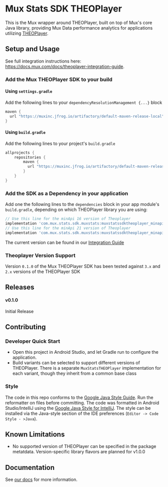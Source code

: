 # Mux Stats SDK THEOPlayer

This is the Mux wrapper around THEOPlayer, built on top of Mux's core Java library,
providing Mux Data performance analytics for applications utilizing
[THEOPlayer](https://www.theoplayer.com/sdk/android).

## Setup and Usage 
See full integration instructions here: https://docs.mux.com/docs/theoplayer-integration-guide.

### Add the Mux THEOPlayer SDK to your build 
#### Using `settings.gradle`
Add the following lines to your `dependencyResolutionManagement {...}` block
```groovy
maven {
  url "https://muxinc.jfrog.io/artifactory/default-maven-release-local"
}
```

#### Using `build.gradle`
Add the following lines to your project's `build.gradle` 
```groovy
allprojects {
    repositories {
        maven {
          url "https://muxinc.jfrog.io/artifactory/default-maven-release-local"
        }
    }
}
```

### Add the SDK as a Dependency in your application
Add one the following lines to the `dependencies` block in your app module's `build.gradle`, depending on which THEOPlayer library you are using:

```groovy
// Use this line for the minApi 16 version of Theoplayer
implementation 'com.mux.stats.sdk.muxstats:muxstatssdktheoplayer_minapi16:[CurrentVersion]'
// Use this line for the minApi 21 version of Theoplayer
implementation 'com.mux.stats.sdk.muxstats:muxstatssdktheoplayer_minapi21:[CurrentVersion]'
```

The current version can be found in our [Integration Guide](https://docs.mux.com/docs/theoplayer-integration-guide)

### Theoplayer Version Support
Version `0.1.0` of the Mux THEOPlayer SDK has been tested against `3.x` and `2.x` versions of the THEOPlayer SDK

## Releases
#### v0.1.0
Initial Release 

## Contributing
### Developer Quick Start
- Open this project in Android Studio, and let Gradle run to configure the application.
- Build variants can be selected to support different versions of THEOPlayer. There is a separate `MuxStatsTHEOPlayer` implementation for each variant, though they inherit from a common base class 

### Style
The code in this repo conforms to the [Google Java Style Guide](https://google.github.io/styleguide/javaguide.html). Run the reformatter on files before committing.
The code was formatted in Android Studio/IntelliJ using the [Google Java Style for IntelliJ](https://github.com/google/styleguide/blob/gh-pages/intellij-java-google-style.xml). The style can be installed via the Java-style section of the IDE preferences (`Editor -> Code Style - >Java`).

## Known Limitations
- No supported version of THEOPlayer can be specified in the package metatdata. Version-specific library flavors are planned for v1.0.0

## Documentation
See [our docs](https://docs.mux.com/docs/theoplayer-integration-guide) for more information.
